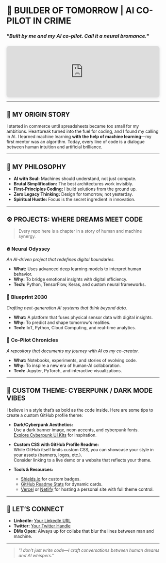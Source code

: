 <!--
  ╔══════════════════════════════════════════════════════════════╗
  ║         🚀 WELCOME TO MY DIGITAL REALM: CODE & CO-PILOT       ║
  ╚══════════════════════════════════════════════════════════════╝
-->

# 🤖 BUILDER OF TOMORROW | AI CO-PILOT IN CRIME  
### *"Built by me and my AI co-pilot. Call it a neural bromance."*

  <div style="position: relative; width: 100%; height: 0; padding-top: 33.3333%;
 padding-bottom: 0; box-shadow: 0 2px 8px 0 rgba(63,69,81,0.16); margin-top: 1.6em; margin-bottom: 0.9em; overflow: hidden;
 border-radius: 8px; will-change: transform;">
  <iframe loading="lazy" style="position: absolute; width: 100%; height: 100%; top: 0; left: 0; border: none; padding: 0;margin: 0;"
    src="https://www.canva.com/design/DAGj3pRMYT8/aOBHGaNikjRtaL-uxOlcIg/view?embed" allowfullscreen="allowfullscreen" allow="fullscreen">
  </iframe>
</div>


---

## 📖 MY ORIGIN STORY  
I started in commerce until spreadsheets became too small for my ambitions. Heartbreak turned into the fuel for coding, and I found my calling in AI. I learned machine learning **with the help of machine learning**—my first mentor was an algorithm. Today, every line of code is a dialogue between human intuition and artificial brilliance.

---

## 🧠 MY PHILOSOPHY  
- **AI with Soul:** Machines should understand, not just compute.  
- **Brutal Simplification:** The best architectures work invisibly.  
- **First-Principles Coding:** I build solutions from the ground up.  
- **Zero Legacy Thinking:** Design for tomorrow, not yesterday.  
- **Spiritual Hustle:** Focus is the secret ingredient in innovation.

---

## ⚙️ PROJECTS: WHERE DREAMS MEET CODE  
> Every repo here is a chapter in a story of human and machine synergy.

### 🔥 **Neural Odyssey**  
*An AI-driven project that redefines digital boundaries.*  
- **What:** Uses advanced deep learning models to interpret human behavior.  
- **Why:** To bridge emotional insights with digital efficiency.  
- **Tech:** Python, TensorFlow, Keras, and custom neural frameworks.

### 🚀 **Blueprint 2030**  
*Crafting next-generation AI systems that think beyond data.*  
- **What:** A platform that fuses physical sensor data with digital insights.  
- **Why:** To predict and shape tomorrow's realities.  
- **Tech:** IoT, Python, Cloud Computing, and real-time analytics.

### 🤖 **Co-Pilot Chronicles**  
*A repository that documents my journey with AI as my co-creator.*  
- **What:** Notebooks, experiments, and stories of evolving code.  
- **Why:** To inspire a new era of human-AI collaboration.  
- **Tech:** Jupyter, PyTorch, and interactive visualizations.

---

## 🎨 CUSTOM THEME: CYBERPUNK / DARK MODE VIBES  
I believe in a style that’s as bold as the code inside. Here are some tips to create a custom GitHub profile theme:

- **Dark/Cyberpunk Aesthetics:**  
  Use a dark banner image, neon accents, and cyberpunk fonts.  
  [Explore Cyberpunk UI Kits](https://dribbble.com/tags/cyberpunk_ui) for inspiration.

- **Custom CSS with GitHub Profile Readme:**  
  While GitHub itself limits custom CSS, you can showcase your style in your assets (banners, logos, etc.).  
  Consider linking to a live demo or a website that reflects your theme.

- **Tools & Resources:**  
  - [Shields.io](https://shields.io) for custom badges.  
  - [GitHub Readme Stats](https://github.com/anuraghazra/github-readme-stats) for dynamic cards.  
  - [Vercel](https://vercel.com) or [Netlify](https://netlify.com) for hosting a personal site with full theme control.

---

## 💬 LET’S CONNECT  
- **LinkedIn:** [Your LinkedIn URL](#)  
- **Twitter:** [Your Twitter Handle](#)  
- **DMs Open:** Always up for collabs that blur the lines between man and machine.

---

> *"I don’t just write code—I craft conversations between human dreams and AI whispers."*

<!--
  ╔══════════════════════════════════════════════════════════════╗
  ║               STAY BOLD. KEEP CODING. INSPIRE THE FUTURE.       ║
  ╚══════════════════════════════════════════════════════════════╝
-->
